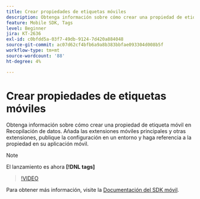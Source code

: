 ```yaml
---
title: Crear propiedades de etiquetas móviles
description: Obtenga información sobre cómo crear una propiedad de etiqueta móvil en Recopilación de datos. Añada las extensiones móviles principales y otras extensiones, publique la configuración en un entorno y haga referencia a la propiedad en su aplicación móvil.
feature: Mobile SDK, Tags
level: Beginner
jira: KT-2636
exl-id: c0bfdd5a-03f7-49db-9124-7d420a884048
source-git-commit: ac07d62cf4bfb6a9a8b383bbfae093304d008b5f
workflow-type: tm+mt
source-wordcount: '88'
ht-degree: 4%

---
```


# Crear propiedades de etiquetas móviles

Obtenga información sobre cómo crear una propiedad de etiqueta móvil en Recopilación de datos. Añada las extensiones móviles principales y otras extensiones, publique la configuración en un entorno y haga referencia a la propiedad en su aplicación móvil.

>[!NOTE]
>
> El lanzamiento es ahora **[!DNL tags]**

>[!VIDEO](https://video.tv.adobe.com/v/26264/?quality=12&learn=on)

Para obtener más información, visite la [Documentación del SDK móvil](https://developer.adobe.com/client-sdks/documentation/).
